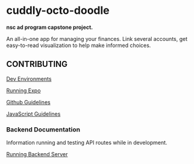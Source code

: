 # cuddly-octo-doodle

**nsc ad program capstone project.**

An all-in-one app for managing your finances. Link several accounts, get easy-to-read visualization to help make informed choices.

## CONTRIBUTING

[Dev Environments](.github/download.md)

[Running Expo](.github/expo.md)

[Github Guidelines](.github/contributing-Github.md)

[JavaScript Guidelines](.github/contributing-JS.md)

### Backend Documentation
Information running and testing API routes while in development.

[Running Backend Server](.github/backend.md)
